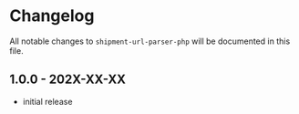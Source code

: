 # Changelog

All notable changes to `shipment-url-parser-php` will be documented in this file.

## 1.0.0 - 202X-XX-XX

- initial release
